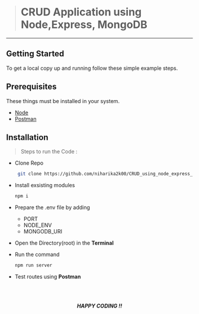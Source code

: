 

># CRUD Application using Node,Express, MongoDB


_____________________________________


<!-- GETTING STARTED -->
## Getting Started

To get a local copy up and running follow these simple example steps.


## Prerequisites
These things must be installed in your system.
* [Node](https://nodejs.org/en/)
* [Postman](https://www.postman.com/)


## Installation

> Steps to run the Code :
>
- Clone Repo 
  ```sh
   git clone https://github.com/niharika2k00/CRUD_using_node_express_mongoDb.git
  ```   

-  Install exsisting modules
    ```sh
   npm i 
     ``` 

 - Prepare the .env file by adding   
  
     - PORT
     - NODE_ENV 
    - MONGODB_URI    

 - Open the Directory(root) in the **Terminal**
  
 - Run the command
     ```sh
   npm run server
     ```   

 - Test routes using  **Postman**  
  

</br></br>
    <p align="center"> 
           <b> <i> HAPPY CODING !! </i> </b>
    </p>

 <!-- >#### ***HAPPY CODING !!*** -->
